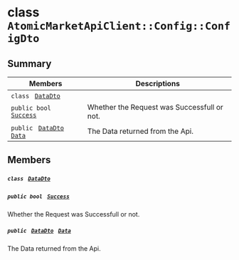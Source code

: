 # class `AtomicMarketApiClient::Config::ConfigDto` 

## Summary

 Members                                | Descriptions                                
----------------------------------------|---------------------------------------------
`class ` [`DataDto`](AtomicMarketApiClient--Config--ConfigDto--DataDto.md)        | 
`public bool ` [`Success`](#class_atomic_market_api_client_1_1_config_1_1_config_dto_1a506fb037fbb6bfe8f254c021a2c3cfac) | Whether the Request was Successfull or not.
`public ` [`DataDto`](AtomicMarketApiClient--Config--ConfigDto--DataDto.md)` ` [`Data`](#class_atomic_market_api_client_1_1_config_1_1_config_dto_1a65c0779654774581967081cf3136bd84) | The Data returned from the Api.

## Members

##### `class ` [`DataDto`](AtomicMarketApiClient--Config--ConfigDto--DataDto.md) 

##### `public bool ` [`Success`](#class_atomic_market_api_client_1_1_config_1_1_config_dto_1a506fb037fbb6bfe8f254c021a2c3cfac) 

Whether the Request was Successfull or not.

##### `public ` [`DataDto`](AtomicMarketApiClient--Config--ConfigDto--DataDto.md)` ` [`Data`](#class_atomic_market_api_client_1_1_config_1_1_config_dto_1a65c0779654774581967081cf3136bd84) 

The Data returned from the Api.

